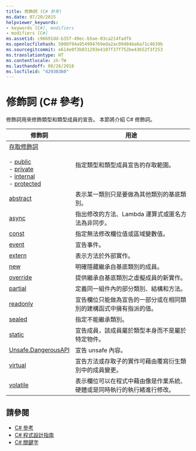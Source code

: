 ```yaml
---
title: 修飾詞 (C# 參考)
ms.date: 07/20/2015
helpviewer_keywords:
- keywords [C#], modifiers
- modifiers [C#]
ms.assetid: c96691dd-b357-49ec-b5ae-03ca214fadfb
ms.openlocfilehash: 5000f94a954994769eda2ac09404ba6a71c4639b
ms.sourcegitcommit: e614e0f3b031293e4107f37f752be43652f3f253
ms.translationtype: HT
ms.contentlocale: zh-TW
ms.lasthandoff: 08/26/2018
ms.locfileid: "42930360"
---
```

# <a name="modifiers-c-reference"></a>修飾詞 (C# 參考)
修飾詞用來修飾類型和類型成員的宣告。 本節將介紹 C# 修飾詞。  
  
|修飾詞|用途|  
|--------------|-------------|  
|[存取修飾詞](../../../csharp/language-reference/keywords/access-modifiers.md)<br /><br /> -   [public](../../../csharp/language-reference/keywords/public.md)<br />-   [private](../../../csharp/language-reference/keywords/private.md)<br />-   [internal](../../../csharp/language-reference/keywords/internal.md)<br />-   [protected](../../../csharp/language-reference/keywords/protected.md)|指定類型和類型成員宣告的存取範圍。|  
|[abstract](../../../csharp/language-reference/keywords/abstract.md)|表示某一類別只是要做為其他類別的基底類別。|  
|[async](../../../csharp/language-reference/keywords/async.md)|指出修改的方法、Lambda 運算式或匿名方法為非同步。|  
|[const](../../../csharp/language-reference/keywords/const.md)|指定無法修改欄位值或區域變數值。|  
|[event](../../../csharp/language-reference/keywords/event.md)|宣告事件。|  
|[extern](../../../csharp/language-reference/keywords/extern.md)|表示方法於外部實作。|  
|[new](../../../csharp/language-reference/keywords/new.md)|明確隱藏繼承自基底類別的成員。|  
|[override](../../../csharp/language-reference/keywords/override.md)|提供繼承自基底類別之虛擬成員的新實作。|  
|[partial](../../../csharp/language-reference/keywords/partial-type.md)|定義同一組件內的部分類別、結構和方法。|  
|[readonly](../../../csharp/language-reference/keywords/readonly.md)|宣告欄位只能做為宣告的一部分或在相同類別的建構函式中擁有指派的值。|  
|[sealed](../../../csharp/language-reference/keywords/sealed.md)|指定不能繼承類別。|  
|[static](../../../csharp/language-reference/keywords/static.md)|宣告成員，該成員屬於類型本身而不是屬於特定物件。|  
|[Unsafe.DangerousAPI](../../../csharp/language-reference/keywords/unsafe.md)|宣告 unsafe 內容。|  
|[virtual](../../../csharp/language-reference/keywords/virtual.md)|宣告方法或存取子的實作可藉由覆寫衍生類別中的成員變更。|  
|[volatile](../../../csharp/language-reference/keywords/volatile.md)|表示欄位可以在程式中藉由像是作業系統、硬體或是同時執行的執行緒進行修改。|  
  
## <a name="see-also"></a>請參閱

- [C# 參考](../../../csharp/language-reference/index.md)  
- [C# 程式設計指南](../../../csharp/programming-guide/index.md)  
- [C# 關鍵字](../../../csharp/language-reference/keywords/index.md)
